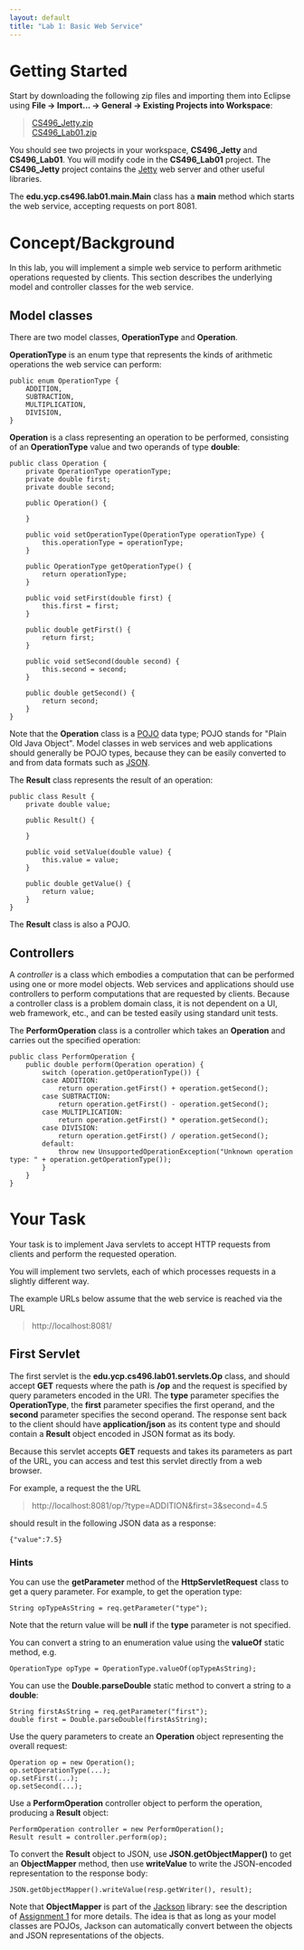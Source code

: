 ```yaml
---
layout: default
title: "Lab 1: Basic Web Service"
---
```


Getting Started
===============

Start by downloading the following zip files and importing them into Eclipse using **File &rarr; Import... &rarr; General &rarr; Existing Projects into Workspace**:

> [CS496\_Jetty.zip](../assign/CS496_Jetty.zip) <br />
> [CS496\_Lab01.zip](CS496_Lab01.zip)

You should see two projects in your workspace, **CS496\_Jetty** and **CS496\_Lab01**.  You will modify code in the **CS496\_Lab01** project.  The **CS496\_Jetty** project contains the [Jetty](http://www.eclipse.org/jetty/) web server and other useful libraries.

The **edu.ycp.cs496.lab01.main.Main** class has a **main** method which starts the web service, accepting requests on port 8081.

Concept/Background
==================

In this lab, you will implement a simple web service to perform arithmetic operations requested by clients.  This section describes the underlying model and controller classes for the web service.

Model classes
-------------

There are two model classes, **OperationType** and **Operation**.

**OperationType** is an enum type that represents the kinds of arithmetic operations the web service can perform:

    public enum OperationType {
        ADDITION,
        SUBTRACTION,
        MULTIPLICATION,
        DIVISION,
    }

**Operation** is a class representing an operation to be performed, consisting of an **OperationType** value and two operands of type **double**:

    public class Operation {
        private OperationType operationType;
        private double first;
        private double second;
        
        public Operation() {
            
        }
        
        public void setOperationType(OperationType operationType) {
            this.operationType = operationType;
        }
        
        public OperationType getOperationType() {
            return operationType;
        }
        
        public void setFirst(double first) {
            this.first = first;
        }
        
        public double getFirst() {
            return first;
        }
        
        public void setSecond(double second) {
            this.second = second;
        }
        
        public double getSecond() {
            return second;
        }
    }

Note that the **Operation** class is a [POJO](http://en.wikipedia.org/wiki/Plain_Old_Java_Object) data type; POJO stands for "Plain Old Java Object".  Model classes in web services and web applications should generally be POJO types, because they can be easily converted to and from data formats such as [JSON](http://en.wikipedia.org/wiki/JSON).

The **Result** class represents the result of an operation:

    public class Result {
        private double value;
        
        public Result() {
            
        }
        
        public void setValue(double value) {
            this.value = value;
        }
        
        public double getValue() {
            return value;
        }
    }

The **Result** class is also a POJO.

Controllers
-----------

A *controller* is a class which embodies a computation that can be performed using one or more model objects.  Web services and applications should use controllers to perform computations that are requested by clients.  Because a controller class is a problem domain class, it is not dependent on a UI, web framework, etc., and can be tested easily using standard unit tests.

The **PerformOperation** class is a controller which takes an **Operation** and carries out the specified operation:

    public class PerformOperation {
        public double perform(Operation operation) {
            switch (operation.getOperationType()) {
            case ADDITION:
                return operation.getFirst() + operation.getSecond();
            case SUBTRACTION:
                return operation.getFirst() - operation.getSecond();
            case MULTIPLICATION:
                return operation.getFirst() * operation.getSecond();
            case DIVISION:
                return operation.getFirst() / operation.getSecond();
            default:
                throw new UnsupportedOperationException("Unknown operation type: " + operation.getOperationType());
            }
        }
    }

Your Task
=========

Your task is to implement Java servlets to accept HTTP requests from clients and perform the requested operation.

You will implement two servlets, each of which processes requests in a slightly different way.

The example URLs below assume that the web service is reached via the URL

> http://localhost:8081/

First Servlet
-------------

The first servlet is the **edu.ycp.cs496.lab01.servlets.Op** class, and should accept **GET** requests where the path is **/op** and the request is specified by query parameters encoded in the URI.  The **type** parameter specifies the **OperationType**, the **first** parameter specifies the first operand, and the **second** parameter specifies the second operand.  The response sent back to the client should have **application/json** as its content type and should contain a **Result** object encoded in JSON format as its body.

Because this servlet accepts **GET** requests and takes its parameters as part of the URL, you can access and test this servlet directly from a web browser.

For example, a request the the URL

> http://localhost:8081/op/?type=ADDITION&first=3&second=4.5

should result in the following JSON data as a response:

    {"value":7.5}

### Hints

You can use the **getParameter** method of the **HttpServletRequest** class to get a query parameter.  For example, to get the operation type:

    String opTypeAsString = req.getParameter("type");

Note that the return value will be **null** if the **type** parameter is not specified.

You can convert a string to an enumeration value using the **valueOf** static method, e.g.

    OperationType opType = OperationType.valueOf(opTypeAsString);

You can use the **Double.parseDouble** static method to convert a string to a **double**:

    String firstAsString = req.getParameter("first");
    double first = Double.parseDouble(firstAsString);

Use the query parameters to create an **Operation** object representing the overall request:

    Operation op = new Operation();
    op.setOperationType(...);
    op.setFirst(...);
    op.setSecond(...);

Use a **PerformOperation** controller object to perform the operation, producing a **Result** object:

    PerformOperation controller = new PerformOperation();
    Result result = controller.perform(op);

To convert the **Result** object to JSON, use **JSON.getObjectMapper()** to get an **ObjectMapper** method, then use **writeValue** to write the JSON-encoded representation to the response body:

    JSON.getObjectMapper().writeValue(resp.getWriter(), result);

Note that **ObjectMapper** is part of the [Jackson](https://github.com/FasterXML/jackson) library: see the description of [Assignment 1](../assign/assign01.html) for more details.  The idea is that as long as your model classes are POJOs, Jackson can automatically convert between the objects and JSON representations of the objects.

<!-- vim:set wrap: ­-->
<!-- vim:set linebreak: -->
<!-- vim:set nolist: -->
